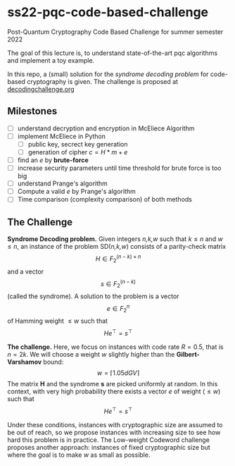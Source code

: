# ss22-pqc-code-based-challenge
Post-Quantum Cryptography Code Based Challenge for summer semester 2022

The goal of this lecture is, to understand state-of-the-art pqc algorithms and implement a toy example.

In this repo, a (small) solution for the *syndrome decoding problem* for code-based cryptography is given.
The challenge is proposed at [decodingchallenge.org](https://decodingchallenge.org/syndrome)

## Milestones

* [ ] understand decryption and encryption in McEliece Algorithm
* [ ] implement McEliece in Python
    * [ ] public key, secrect key generation
    * [ ] generation of cipher $c = H*m + e$
* [ ] find an $e$ by **brute-force**
* [ ] increase security parameters until time threshold for brute force is too big
* [ ] understand Prange's algorithm
* [ ] Compute a valid $e$ by Prange's algorithm
* [ ] Time comparison (complexity comparison) of both methods

## The Challenge

**Syndrome Decoding problem.** Given integers *n,k,w* such that $k \le n$ and $w \le n$, an instance of the problem SD(*n,k,w*) consists of a parity-check matrix $$H \in F^{(n−k)×n}_2$$ and a vector $$s \in F^{(n−k)}_2$$ (called the syndrome). A solution to the problem is a vector $$e \in F^n_2$$ of Hamming weight $\le w$ such that $$He^⊤=s^⊤$$

**The challenge.** Here, we focus on instances with code rate $R=0.5$, that is $n=2k$. We will choose a weight $w$ slightly higher than the **Gilbert-Varshamov** bound: $$w=\lceil 1.05dGV \rceil$$ The matrix **H** and the syndrome **s** are picked uniformly at random. In this context, with very high probability there exists a vector $e$ of weight $(\le w)$ such that $$He^⊤=s^⊤$$

Under these conditions, instances with cryptographic size are assumed to be out of reach, so we propose instances with increasing size to see how hard this problem is in practice. The Low-weight Codeword challenge proposes another approach: instances of fixed cryptographic size but where the goal is to make $w$ as small as possible. 
